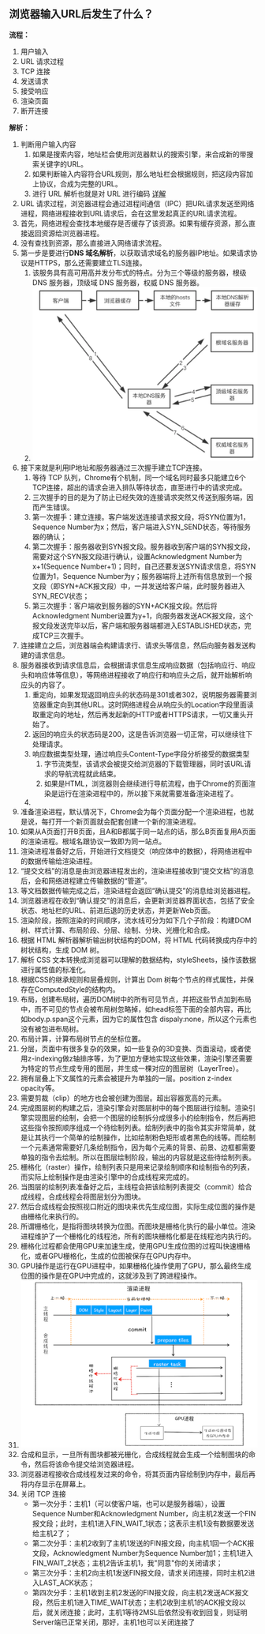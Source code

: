 ## 浏览器输入URL后发生了什么？
  **流程：**

  1. 用户输入
  2. URL 请求过程
  3. TCP 连接
  4. 发送请求
  5. 接受响应
  6. 渲染页面
  7. 断开连接
   
  **解析：**

  1. 判断用户输入内容
     1. 如果是搜索内容，地址栏会使用浏览器默认的搜索引擎，来合成新的带搜索关键字的URL。
     2. 如果判断输入内容符合URL规则，那么地址栏会根据规则，把这段内容加上协议，合成为完整的URL。
     3. 进行 URL 解析也就是对 URL 进行编码 [详解](URL编码.md)
  2. URL 请求过程，浏览器进程会通过进程间通信（IPC）把URL请求发送至网络进程，网络进程接收到URL请求后，会在这里发起真正的URL请求流程。
  3. 首先，网络进程会查找本地缓存是否缓存了该资源。如果有缓存资源，那么直接返回资源给浏览器进程。
  4. 没有查找到资源，那么直接进入网络请求流程。
  5. 第一步是要进行**DNS 域名解析**，以获取请求域名的服务器IP地址。如果请求协议是HTTPS，那么还需要建立TLS连接。
     1.  该服务具有高可用高并发分布式的特点。分为三个等级的服务器，根级 DNS 服务器，顶级域 DNS 服务器，权威 DNS 服务器。
     2.  ![](images/2021-03-16-20-04-26.png)
  6. 接下来就是利用IP地址和服务器通过三次握手建立TCP连接。
     1. 等待 TCP 队列，Chrome有个机制，同一个域名同时最多只能建立6个TCP连接，超出的请求会进入排队等待状态，直至进行中的请求完成。
     2. 三次握手的目的是为了防止已经失效的连接请求突然又传送到服务端，因而产生错误。
     3. 第一次握手：建立连接。客户端发送连接请求报文段，将SYN位置为1，Sequence Number为x；然后，客户端进入SYN_SEND状态，等待服务器的确认；
     4. 第二次握手：服务器收到SYN报文段。服务器收到客户端的SYN报文段，需要对这个SYN报文段进行确认，设置Acknowledgment Number为x+1(Sequence Number+1)；同时，自己还要发送SYN请求信息，将SYN位置为1，Sequence Number为y；服务器端将上述所有信息放到一个报文段（即SYN+ACK报文段）中，一并发送给客户端，此时服务器进入SYN_RECV状态；
     5. 第三次握手：客户端收到服务器的SYN+ACK报文段。然后将Acknowledgment Number设置为y+1，向服务器发送ACK报文段，这个报文段发送完毕以后，客户端和服务器端都进入ESTABLISHED状态，完成TCP三次握手。  
  7. 连接建立之后，浏览器端会构建请求行、请求头等信息，然后向服务器发送构建的请求信息。
  8. 服务器接收到请求信息后，会根据请求信息生成响应数据（包括响应行、响应头和响应体等信息），等网络进程接收了响应行和响应头之后，就开始解析响应头的内容了。
     1. 重定向，如果发现返回响应头的状态码是301或者302，说明服务器需要浏览器重定向到其他URL。这时网络进程会从响应头的Location字段里面读取重定向的地址，然后再发起新的HTTP或者HTTPS请求，一切又重头开始了。
     2. 返回的响应头的状态码是200，这是告诉浏览器一切正常，可以继续往下处理请求。
     3. 响应数据类型处理，通过响应头Content-Type字段分析接受的数据类型
        1. 字节流类型，该请求会被提交给浏览器的下载管理器，同时该URL请求的导航流程就此结束。
        2. 如果是HTML，浏览器则会继续进行导航流程，由于Chrome的页面渲染是运行在渲染进程中的，所以接下来就需要准备渲染进程了。
     4. 
  9.  准备渲染进程，默认情况下，Chrome会为每个页面分配一个渲染进程，也就是说，每打开一个新页面就会配套创建一个新的渲染进程。
  10. 如果从A页面打开B页面，且A和B都属于同一站点的话，那么B页面复用A页面的渲染进程。根域名跟协议一致即为同一站点。
  11. 渲染进程准备好之后，开始进行文档提交（响应体中的数据），将网络进程中的数据传输给渲染进程。
  12. “提交文档”的消息是由浏览器进程发出的，渲染进程接收到“提交文档”的消息后，会和网络进程建立传输数据的“管道”。
  13. 等文档数据传输完成之后，渲染进程会返回“确认提交”的消息给浏览器进程。
  14. 浏览器进程在收到“确认提交”的消息后，会更新浏览器界面状态，包括了安全状态、地址栏的URL、前进后退的历史状态，并更新Web页面。
  15. 渲染阶段，按照渲染的时间顺序，流水线可分为如下几个子阶段：构建DOM树、样式计算、布局阶段、分层、绘制、分块、光栅化和合成。
  16. 根据 HTML 解析器解析输出树状结构的DOM，将 HTML 代码转换成内存中的树状结构，生成 DOM 树。
  17. 解析 CSS 文本转换成浏览器可以理解的数据结构，styleSheets，操作该数据进行属性值的标准化。
  18. 根据CSS的继承规则和层叠规则，计算出 Dom 树每个节点的样式属性，并保存在ComputedStyle的结构内。
  19. 布局，创建布局树，遍历DOM树中的所有可见节点，并把这些节点加到布局中，而不可见的节点会被布局树忽略掉，如head标签下面的全部内容，再比如body.p.span这个元素，因为它的属性包含 dispaly:none，所以这个元素也没有被包进布局树。
  20. 布局计算，计算布局树节点的坐标位置。
  21. 分层，页面中有很多复杂的效果，如一些复杂的3D变换、页面滚动，或者使用z-indexing做z轴排序等，为了更加方便地实现这些效果，渲染引擎还需要为特定的节点生成专用的图层，并生成一棵对应的图层树（LayerTree）。
  22. 拥有层叠上下文属性的元素会被提升为单独的一层。position z-index opacity等。
  23. 需要剪裁（clip）的地方也会被创建为图层。超出容器宽高的元素。
  24. 完成图层树的构建之后，渲染引擎会对图层树中的每个图层进行绘制。渲染引擎实现图层的绘制，会把一个图层的绘制拆分成很多小的绘制指令，然后再把这些指令按照顺序组成一个待绘制列表。绘制列表中的指令其实非常简单，就是让其执行一个简单的绘制操作，比如绘制粉色矩形或者黑色的线等。而绘制一个元素通常需要好几条绘制指令，因为每个元素的背景、前景、边框都需要单独的指令去绘制。所以在图层绘制阶段，输出的内容就是这些待绘制列表。
  25. 栅格化（raster）操作，绘制列表只是用来记录绘制顺序和绘制指令的列表，而实际上绘制操作是由渲染引擎中的合成线程来完成的。
  26. 当图层的绘制列表准备好之后，主线程会把该绘制列表提交（commit）给合成线程，合成线程会将图层划分为图块。
  27. 然后合成线程会按照视口附近的图块来优先生成位图，实际生成位图的操作是由栅格化来执行的。
  28. 所谓栅格化，是指将图块转换为位图。而图块是栅格化执行的最小单位。渲染进程维护了一个栅格化的线程池，所有的图块栅格化都是在线程池内执行的。
  29. 栅格化过程都会使用GPU来加速生成，使用GPU生成位图的过程叫快速栅格化，或者GPU栅格化，生成的位图被保存在GPU内存中。
  30. GPU操作是运行在GPU进程中，如果栅格化操作使用了GPU，那么最终生成位图的操作是在GPU中完成的，这就涉及到了跨进程操作。
  31. ![](images/2021-09-20-16-09-26.png)
  32. 合成和显示，一旦所有图块都被光栅化，合成线程就会生成一个绘制图块的命令，然后将该命令提交给浏览器进程。
  33. 浏览器进程接收合成线程发过来的命令，将其页面内容绘制到内存中，最后再将内存显示在屏幕上。
  34. 关闭 TCP 连接
      - 第一次分手：主机1（可以使客户端，也可以是服务器端），设置Sequence Number和Acknowledgment Number，向主机2发送一个FIN报文段；此时，主机1进入FIN_WAIT_1状态；这表示主机1没有数据要发送给主机2了；
      - 第二次分手：主机2收到了主机1发送的FIN报文段，向主机1回一个ACK报文段，Acknowledgment Number为Sequence Number加1；主机1进入FIN_WAIT_2状态；主机2告诉主机1，我"同意"你的关闭请求；
      - 第三次分手：主机2向主机1发送FIN报文段，请求关闭连接，同时主机2进入LAST_ACK状态；
      - 第四次分手：主机1收到主机2发送的FIN报文段，向主机2发送ACK报文段，然后主机1进入TIME_WAIT状态；主机2收到主机1的ACK报文段以后，就关闭连接；此时，主机1等待2MSL后依然没有收到回复，则证明Server端已正常关闭，那好，主机1也可以关闭连接了 